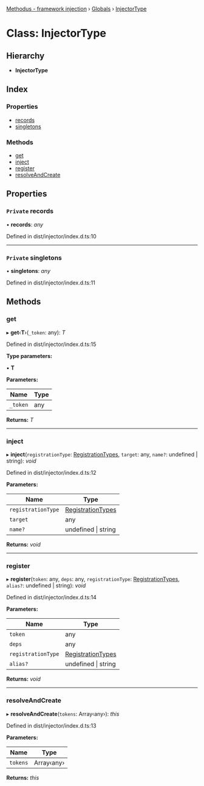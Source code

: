 [Methodus - framework injection](../README.md) › [Globals](../globals.md) › [InjectorType](modules/framework/injection/injectortype.md)

# Class: InjectorType

## Hierarchy

* **InjectorType**

## Index

### Properties

* [records](#private-records)
* [singletons](#private-singletons)

### Methods

* [get](#get)
* [inject](#inject)
* [register](#register)
* [resolveAndCreate](#resolveandcreate)

## Properties

### `Private` records

• **records**: *any*

Defined in dist/injector/index.d.ts:10

___

### `Private` singletons

• **singletons**: *any*

Defined in dist/injector/index.d.ts:11

## Methods

###  get

▸ **get**‹**T**›(`_token`: any): *T*

Defined in dist/injector/index.d.ts:15

**Type parameters:**

▪ **T**

**Parameters:**

Name | Type |
------ | ------ |
`_token` | any |

**Returns:** *T*

___

###  inject

▸ **inject**(`registrationType`: [RegistrationTypes](../enums/registrationtypes.md), `target`: any, `name?`: undefined | string): *void*

Defined in dist/injector/index.d.ts:12

**Parameters:**

Name | Type |
------ | ------ |
`registrationType` | [RegistrationTypes](../enums/registrationtypes.md) |
`target` | any |
`name?` | undefined &#124; string |

**Returns:** *void*

___

###  register

▸ **register**(`token`: any, `deps`: any, `registrationType`: [RegistrationTypes](../enums/registrationtypes.md), `alias?`: undefined | string): *void*

Defined in dist/injector/index.d.ts:14

**Parameters:**

Name | Type |
------ | ------ |
`token` | any |
`deps` | any |
`registrationType` | [RegistrationTypes](../enums/registrationtypes.md) |
`alias?` | undefined &#124; string |

**Returns:** *void*

___

###  resolveAndCreate

▸ **resolveAndCreate**(`tokens`: Array‹any›): *this*

Defined in dist/injector/index.d.ts:13

**Parameters:**

Name | Type |
------ | ------ |
`tokens` | Array‹any› |

**Returns:** *this*
